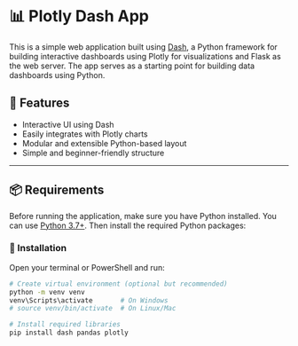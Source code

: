 # 📊 Plotly Dash App

This is a simple web application built using [Dash](https://dash.plotly.com/), a Python framework for building interactive dashboards using Plotly for visualizations and Flask as the web server. The app serves as a starting point for building data dashboards using Python.

## 🌟 Features

- Interactive UI using Dash
- Easily integrates with Plotly charts
- Modular and extensible Python-based layout
- Simple and beginner-friendly structure

---

## 📦 Requirements

Before running the application, make sure you have Python installed. You can use [Python 3.7+](https://www.python.org/downloads/). Then install the required Python packages:

### 🔧 Installation

Open your terminal or PowerShell and run:

```bash
# Create virtual environment (optional but recommended)
python -m venv venv
venv\Scripts\activate       # On Windows
# source venv/bin/activate  # On Linux/Mac

# Install required libraries
pip install dash pandas plotly
